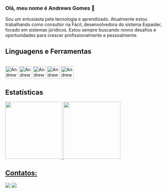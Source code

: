 ### Olá, meu nome é Andrews Gomes :metal:

Sou um entusiasta pela tecnologia e aprendizado. Atualmente estou trabalhando como consultor na Fácil, desenvolvedora do sistema Espaider, focado em sistemas júridicos. Estou sempre buscando novos desafios e oportunidades para crescer profissionalmente e pessoalmente.

## Linguagens e Ferramentas

<div style="display: inline_block"><br>
<img  align="center" alt="Andrews-React" width="40" height="40" src="https://cdn.jsdelivr.net/gh/devicons/devicon/icons/react/react-original.svg"/>
<img  align="center" alt="Andrews-Node" width="40" height="40" src="https://cdn.jsdelivr.net/gh/devicons/devicon/icons/nodejs/nodejs-original.svg"/>
<img  align="center" alt="Andrews-Js" width="40" height="40" src="https://cdn.jsdelivr.net/gh/devicons/devicon/icons/javascript/javascript-original.svg"/>  
<img  align="center" alt="Andrews-HTML "width="40" height="40" src="https://cdn.jsdelivr.net/gh/devicons/devicon/icons/html5/html5-original.svg"/>
<img  align="center" alt="Andrews-CSS" width="40" height="40" src="https://cdn.jsdelivr.net/gh/devicons/devicon/icons/css3/css3-original.svg"/>
</div>

## Estatísticas

<div>
<a href="https://github.com/andrewsga89">
<img loading="lazy" height="180em" src="https://github-readme-stats.vercel.app/api/top-langs/?username=andrewsga89&layout=compact&langs_count=7&theme=tokyonight"/>
<img loading="lazy" height="180em" src="https://github-readme-stats.vercel.app/api?username=andrewsga89&show_icons=true&theme=tokyonight"/>
</div>

## Contatos:

<div>
<a href = "mailto:andrews.ga89@gmail.com"><img loading="lazy" src="https://img.shields.io/badge/Gmail-D14836?style=for-the-badge&logo=gmail&logoColor=white" target="_blank"></a>
<a href="https://www.linkedin.com/in/andrews-gomes-de-alcântara-626a459a" target="_blank"><img loading="lazy" src="https://img.shields.io/badge/-LinkedIn-%230077B5?style=for-the-badge&logo=linkedin&logoColor=white" target="_blank"></a>   
</div>

